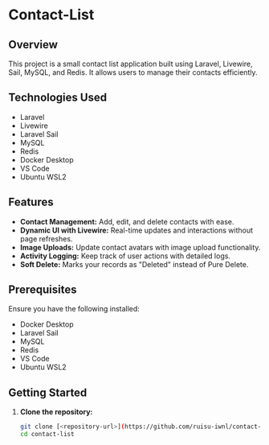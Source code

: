 # Contact-List

## Overview
This project is a small contact list application built using Laravel, Livewire, Sail, MySQL, and Redis. It allows users to manage their contacts efficiently.

## Technologies Used
- Laravel
- Livewire
- Laravel Sail
- MySQL
- Redis
- Docker Desktop
- VS Code
- Ubuntu WSL2

## Features
- **Contact Management:** Add, edit, and delete contacts with ease.
- **Dynamic UI with Livewire:** Real-time updates and interactions without page refreshes.
- **Image Uploads:** Update contact avatars with image upload functionality.
- **Activity Logging:** Keep track of user actions with detailed logs.
- **Soft Delete:** Marks your records as "Deleted" instead of Pure Delete.

## Prerequisites
Ensure you have the following installed:
- Docker Desktop
- Laravel Sail
- MySQL
- Redis
- VS Code
- Ubuntu WSL2

## Getting Started
1. **Clone the repository:**
   ```bash
   git clone [<repository-url>](https://github.com/ruisu-iwnl/contact-list)
   cd contact-list
